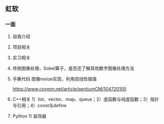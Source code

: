 ## 虹软

### 一面

1. 自我介绍

2. 项目相关

3. 实习相关

4. 传统图像处理，Sobel算子，是否还了解其他数字图像处理方法

5. 手撕代码 图像resize实现，利用双线性插值

   https://www.cxymm.net/article/pentiumCM/104720100

6. C++相关 1）list、vector、map、queue；2）虚函数与纯虚函数；3）指针与引用；4）const与define

7. Python 1) 装饰器

